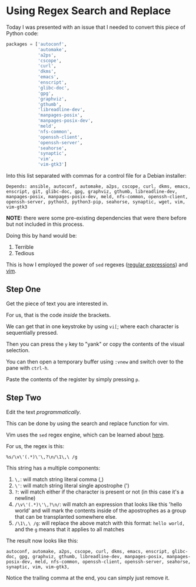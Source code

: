 # Using Regex Search and Replace

Today I was presented with an issue that I needed to convert this piece of Python code:

```python
packages = ['autoconf',
            'automake',
            'a2ps',
            'cscope',
            'curl',
            'dkms',
            'emacs',
            'enscript',
            'glibc-doc',
            'gpg',
            'graphviz',
            'gthumb',
            'libreadline-dev',
            'manpages-posix',
            'manpages-posix-dev',
            'meld',
            'nfs-common',
            'openssh-client',
            'openssh-server',
            'seahorse',
            'synaptic',
            'vim',
            'vim-gtk3']
```

Into this list separated with commas for a control file for a Debian installer:

```
Depends: ansible, autoconf, automake, a2ps, cscope, curl, dkms, emacs, enscript, git, glibc-doc, gpg, graphviz, gthumb, libreadline-dev, manpages-posix, manpages-posix-dev, meld, nfs-common, openssh-client, openssh-server, python3, python3-pip, seahorse, synaptic, wget, vim, vim-gtk3
```

**NOTE:** there were some pre-existing dependencies that were there before but not included in this process.


Doing this by hand would be:

1. Terrible
2. Tedious

This is how I employed the power of `sed` regexes ([regular expressions](https://en.wikipedia.org/wiki/Regular_expression)) and [vim](https://www.vim.org/).

## Step One

Get the piece of text you are interested in.

For us, that is the code *inside* the brackets.

We can get that in one keystroke by using `vi[`; where each character is sequentially pressed.

Then you can press the `y` key to "yank" or copy the contents of the visual selection.

You can then open a temporary buffer using `:vnew` and switch over to the pane with `ctrl-h`.

Paste the contents of the register by simply pressing `p`.


## Step Two

Edit the text *programmatically*.

This can be done by using the search and replace function for vim.

Vim uses the `sed` regex engine, which can be learned about [here](https://www.gnu.org/software/sed/manual/html_node/Regular-Expressions.html).

For us, the regex is this:

```
%s/\v\'(.*)\'\,?\n/\1\,\ /g
```

This string has a multiple components:

1. `\,`: will match string literal comma (,)
2. `\'`: will match string literal single apostrophe (')
3. `?`: will match either if the character is present or not (in this case it's a newline)
4. `/\v\'(.*)\'\,?\n/`: will match an expression that looks like this 'hello world' and will mark the contents inside of the apostrophes as a group that can be transplanted somewhere else.
5. `/\1\,\ /g`: will replace the above match with this format: `hello world, ` and the `g` means that it applies to all matches

The result now looks like this:

```
autoconf, automake, a2ps, cscope, curl, dkms, emacs, enscript, glibc-doc, gpg, graphviz, gthumb, libreadline-dev, manpages-posix, manpages-posix-dev, meld, nfs-common, openssh-client, openssh-server, seahorse, synaptic, vim, vim-gtk3, 
```

Notice the trailing comma at the end, you can simply just remove it.
